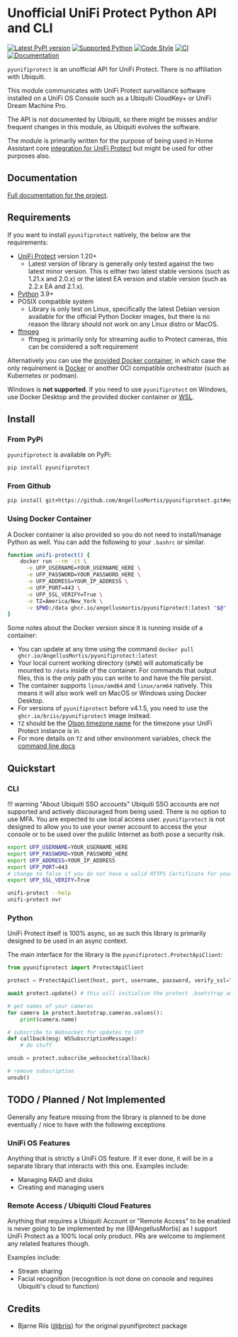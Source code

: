 # Unofficial UniFi Protect Python API and CLI

[![Latest PyPI version](https://img.shields.io/pypi/v/pyunifiprotect)](https://pypi.org/project/pyunifiprotect/) [![Supported Python](https://img.shields.io/pypi/pyversions/pyunifiprotect)](https://pypi.org/project/pyunifiprotect/) [![Code Style](https://img.shields.io/badge/code%20style-black-000000.svg)](https://github.com/psf/black) [![CI](https://github.com/AngellusMortis/pyunifiprotect/actions/workflows/ci.yaml/badge.svg)](https://github.com/AngellusMortis/pyunifiprotect/actions/workflows/ci.yaml) [![Documentation](https://github.com/AngellusMortis/pyunifiprotect/actions/workflows/pages/pages-build-deployment/badge.svg)](https://angellusmortis.github.io/pyunifiprotect/)

`pyunifiprotect` is an unofficial API for UniFi Protect. There is no affiliation with Ubiquiti.

This module communicates with UniFi Protect surveillance software installed on a UniFi OS Console such as a Ubiquiti CloudKey+ or UniFi Dream Machine Pro.

The API is not documented by Ubiquiti, so there might be misses and/or frequent changes in this module, as Ubiquiti evolves the software.

The module is primarily written for the purpose of being used in Home Assistant core [integration for UniFi Protect](https://www.home-assistant.io/integrations/unifiprotect) but might be used for other purposes also.

## Documentation

[Full documentation for the project](https://angellusmortis.github.io/pyunifiprotect/).

## Requirements

If you want to install `pyunifiprotect` natively, the below are the requirements:

* [UniFi Protect](https://ui.com/camera-security) version 1.20+
    * Latest version of library is generally only tested against the two latest minor version. This is either two latest stable versions (such as 1.21.x and 2.0.x) or the latest EA version and stable version (such as 2.2.x EA and 2.1.x).
* [Python](https://www.python.org/) 3.9+
* POSIX compatible system
    * Library is only test on Linux, specifically the latest Debian version available for the official Python Docker images, but there is no reason the library should not work on any Linux distro or MacOS.
* [ffmpeg](https://ffmpeg.org/)
    * ffmpeg is primarily only for streaming audio to Protect cameras, this can be considered a soft requirement

Alternatively you can use the [provided Docker container](#using-docker-container), in which case the only requirement is [Docker](https://docs.docker.com/desktop/) or another OCI compatible orchestrator (such as Kubernetes or podman).

Windows is **not supported**. If you need to use `pyunifiprotect` on Windows, use Docker Desktop and the provided docker container or [WSL](https://docs.microsoft.com/en-us/windows/wsl/install).

## Install

### From PyPi

`pyunifiprotect` is available on PyPi:

```bash
pip install pyunifiprotect
```

### From Github

```bash
pip install git+https://github.com/AngellusMortis/pyunifiprotect.git#egg=pyunifiprotect
```

### Using Docker Container

A Docker container is also provided so you do not need to install/manage Python as well. You can add the following to your `.bashrc` or similar.

```bash
function unifi-protect() {
    docker run --rm -it \
      -e UFP_USERNAME=YOUR_USERNAME_HERE \
      -e UFP_PASSWORD=YOUR_PASSWORD_HERE \
      -e UFP_ADDRESS=YOUR_IP_ADDRESS \
      -e UFP_PORT=443 \
      -e UFP_SSL_VERIFY=True \
      -e TZ=America/New_York \
      -v $PWD:/data ghcr.io/angellusmortis/pyunifiprotect:latest "$@"
}
```

Some notes about the Docker version since it is running inside of a container:

* You can update at any time using the command `docker pull ghcr.io/AngellusMortis/pyunifiprotect:latest`
* Your local current working directory (`$PWD`) will automatically be mounted to `/data` inside of the container. For commands that output files, this is the _only_ path you can write to and have the file persist.
* The container supports `linux/amd64` and `linux/arm64` natively. This means it will also work well on MacOS or Windows using Docker Desktop.
* For versions of `pyunifiprotect` before v4.1.5, you need to use the `ghcr.io/briis/pyunifiprotect` image instead.
* `TZ` should be the [Olson timezone name](https://en.wikipedia.org/wiki/List_of_tz_database_time_zones) for the timezone your UniFi Protect instance is in.
* For more details on `TZ` and other environment variables, check the [command line docs](https://angellusmortis.github.io/pyunifiprotect/latest/cli/)

## Quickstart

### CLI

!!! warning "About Ubiquiti SSO accounts"
    Ubiquiti SSO accounts are not supported and actively discouraged from being used. There is no option to use MFA. You are expected to use local access user. `pyunifiprotect` is not designed to allow you to use your owner account to access the your console or to be used over the public Internet as both pose a security risk.

```bash
export UFP_USERNAME=YOUR_USERNAME_HERE
export UFP_PASSWORD=YOUR_PASSWORD_HERE
export UFP_ADDRESS=YOUR_IP_ADDRESS
export UFP_PORT=443
# change to false if you do not have a valid HTTPS Certificate for your instance
export UFP_SSL_VERIFY=True

unifi-protect --help
unifi-protect nvr
```

### Python

UniFi Protect itself is 100% async, so as such this library is primarily designed to be used in an async context.

The main interface for the library is the `pyunifiprotect.ProtectApiClient`:

```python
from pyunifiprotect import ProtectApiClient

protect = ProtectApiClient(host, port, username, password, verify_ssl=True)

await protect.update() # this will initialize the protect .bootstrap and open a Websocket connection for updates

# get names of your cameras
for camera in protect.bootstrap.cameras.values():
    print(camera.name)

# subscribe to Websocket for updates to UFP
def callback(msg: WSSubscriptionMessage):
    # do stuff

unsub = protect.subscribe_websocket(callback)

# remove subscription
unsub()

```

## TODO / Planned / Not Implemented

Generally any feature missing from the library is planned to be done eventually / nice to have with the following exceptions

### UniFi OS Features

Anything that is strictly a UniFi OS feature. If it ever done, it will be in a separate library that interacts with this one. Examples include:

* Managing RAID and disks
* Creating and managing users

### Remote Access / Ubiquiti Cloud Features

Anything that requires a Ubiquiti Account or "Remote Access" to be enabled is never going to be implemented by me
(@AngellusMortis) as I support UniFi Protect as a 100% local only product. PRs are welcome to implement any related
features though.

Examples include:

* Stream sharing
* Facial recognition (recognition is not done on console and requires Ubiquiti's cloud to function)

## Credits

* Bjarne Riis ([@briis](https://github.com/briis/)) for the original pyunifiprotect package
